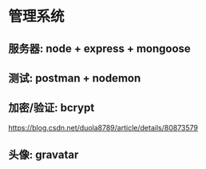 # 管理系统

## 服务器: node + express + mongoose

## 测试: postman + nodemon

## 加密/验证: bcrypt
https://blog.csdn.net/duola8789/article/details/80873579

## 头像: gravatar
